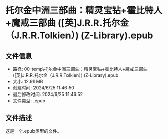 ﻿# 托尔金中洲三部曲：精灵宝钻+霍比特人+魔戒三部曲 ([英]J.R.R.托尔金（J.R.R.Tolkien）) (Z-Library).epub

## 文件信息
- 路径: 00-temp\托尔金中洲三部曲：精灵宝钻+霍比特人+魔戒三部曲 ([英]J.R.R.托尔金（J.R.R.Tolkien）) (Z-Library).epub
- 大小: 12.91 MB
- 创建时间: 2024/6/25 11:46:50
- 最后修改时间: 2024/6/25 11:46:52
- 文件类型: .epub

## 文件描述
这是一个.epub类型的文件。


